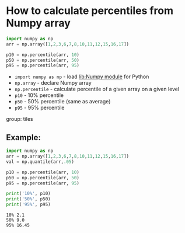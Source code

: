 # How to calculate percentiles from Numpy array

```python
import numpy as np
arr = np.array([1,2,3,6,7,8,10,11,12,15,16,17])

p10 = np.percentile(arr, 10)
p50 = np.percentile(arr, 50)
p95 = np.percentile(arr, 95)
```

- `import numpy as np` - load [lib:Numpy module](/python-numpy/how-to-install-python-numpy-lib) for Python
- `np.array` - declare Numpy array
- `np.percentile` - calculate percentile of a given array on a given level
- `p10` - 10% percentile
- `p50` - 50% percentile (same as average)
- `p95` - 95% percentile

group: tiles

## Example: 
```python
import numpy as np
arr = np.array([1,2,3,6,7,8,10,11,12,15,16,17])
val = np.quantile(arr,.05)

p10 = np.percentile(arr, 10)
p50 = np.percentile(arr, 50)
p95 = np.percentile(arr, 95)

print('10%', p10)
print('50%', p50)
print('95%', p95)
```
```
10% 2.1
50% 9.0
95% 16.45

```

